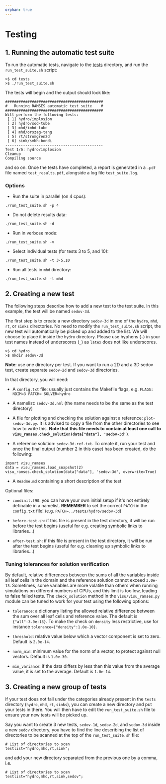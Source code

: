```yaml
---
orphan: true
---
```

# Testing

## 1. Running the automatic test suite

To run the automatic tests, navigate to the [tests](https://bitbucket.org/rteyssie/ramses/src/master/tests/) directory, and run the `run_test_suite.sh` script:
```
>$ cd tests
>$ ./run_test_suite.sh
```
The tests will begin and the output should look like:
```
############################################
#   Running RAMSES automatic test suite    #
############################################
Will perform the following tests:
 [ 1] hydro/implosion
 [ 2] hydro/sod-tube
 [ 3] mhd/imhd-tube
 [ 4] mhd/orszag-tang
 [ 5] rt/stromgren2d
 [ 6] sink/smbh-bondi
--------------------------------------------
Test 1/6: hydro/implosion
Cleanup
Compiling source
```
and so on.
Once the tests have completed, a report is generated in a `.pdf` file named `test_results.pdf`, alongside a log file `test_suite.log`.

### Options

- Run the suite in parallel (on 4 cpus):
```
./run_test_suite.sh -p 4
```

- Do not delete results data:
```
./run_test_suite.sh -d
```

- Run in verbose mode:
```
./run_test_suite.sh -v
```

- Select individual tests (for tests 3 to 5, and 10):
```
./run_test_suite.sh -t 3-5,10
```

- Run all tests in `mhd` directory:
```
./run_test_suite.sh -t mhd
```

## 2. Creating a new test

The following steps describe how to add a new test to the test suite. In this example, the test will be named `sedov-3d`.

The first step is to create a new directory `sedov-3d` in one of the `hydro`, `mhd`, `rt`, or `sinks` directories. No need to modify the `run_test_suite.sh` script, the new test will automatically be picked up and added to the list. We will choose to place it inside the `hydro` directory. Please use hyphens (`-`) in your test names instead of underscores (`_`) as `latex` does not like underscores.

```
>$ cd hydro
>$ mkdir sedov-3d
```

**Note**: use one directory per test. If you want to run a 2D and a 3D sedov test, create separate `sedov-2d` and `sedov-3d` directories.

In that directory, you will need:

- A `config.txt` file: usually just contains the Makefile flags, e.g. `FLAGS: NDIM=3 PATCH= SOLVER=hydro`

- A namelist: `sedov-3d.nml` (the name needs to be the same as the test directory)

- A file for plotting and checking the solution against a reference: `plot-sedov-3d.py`. It is advised to copy a file from the other directories to see how to write this. **Note that this file needs to contain at least one call to `visu_ramses.check_solution(data["data"], 'sedov-3d')`**.

- A reference solution: `sedov-3d-ref.txt`. To create it, run your test and once the final output (number 2 in this case) has been created, do the following:
```
import visu_ramses
data = visu_ramses.load_snapshot(2)
visu_ramses.check_solution(data["data"], 'sedov-3d', overwrite=True)
```

- A `Readme.md` containing a short description of the test

Optional files:

- `condinit.f90`: you can have your own initial setup if it's not entirely definable in a namelist. **REMEMBER** to set the correct `PATCH` in the `config.txt` file! (e.g. `PATCH=../tests/hydro/sedov-3d`)

- `before-test.sh`: if this file is present in the test directory, it will be run before the test begins (useful for e.g. creating symbolic links to libraries...)

- `after-test.sh`: if this file is present in the test directory, it will be run after the test begins (useful for e.g. cleaning up symbolic links to libraries...)

### Tuning tolerances for solution verification

By default, relative differences between the sums of all the variables inside all leaf cells in the domain and the reference solution cannot exceed `3.0e-13`.
Sometimes, some variables are more volatile than others when running simulations on different numbers of CPUs, and this limit is too low, leading to false failed tests.
The `check_solution` method in the `visu/visu_ramses.py` module can be tuned to work for your test using the following options:

- `tolerance`: a dictionary listing the allowed relative difference between the sum over all leaf cells and reference value. The default is `{"all":3.0e-13}`. To make the check on `density` less restrictive, use for instance `tolerance={"density":1.0e-10}`.

- `threshold`: relative value below which a vector component is set to zero. Default is `2.0e-14`.

- `norm_min`: minimum value for the norm of a vector, to protect against null vectors. Default is `1.0e-30`.

- `min_variance`: if the data differs by less than this value from the average value, it is set to the average. Default is `1.0e-14`.


## 3. Creating a new group of tests

If your test does not fall under the categories already present in the `tests` directory (`hydro`, `mhd`, `rt`, `sinks`), you can create a new directory and put your tests in there. You will then have to edit the `run_test_suite.sh` file to ensure your new tests will be picked up.

Say you want to create 3 new tests, `sedov-1d`, `sedov-2d`, and `sedov-3d` inside a new `sedov` directory, you have to find the line describing the list of directories to be scanned at the top of the `run_test_suite.sh` file:

```
# List of directories to scan
testlist="hydro,mhd,rt,sink";
```
and add your new directory separated from the previous one by a comma, i.e.
```
# List of directories to scan
testlist="hydro,mhd,rt,sink,sedov";
```
